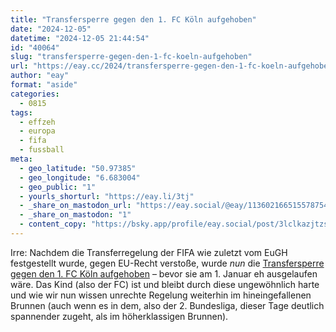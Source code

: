 ```yaml
---
title: "Transfersperre gegen den 1. FC Köln aufgehoben"
date: "2024-12-05"
datetime: "2024-12-05 21:44:54"
id: "40064"
slug: "transfersperre-gegen-den-1-fc-koeln-aufgehoben"
url: "https://eay.cc/2024/transfersperre-gegen-den-1-fc-koeln-aufgehoben/"
author: "eay"
format: "aside"
categories:
  - 0815
tags:
  - effzeh
  - europa
  - fifa
  - fussball
meta:
  - geo_latitude: "50.97385"
  - geo_longitude: "6.683004"
  - geo_public: "1"
  - yourls_shorturl: "https://eay.li/3tj"
  - _share_on_mastodon_url: "https://eay.social/@eay/113602166515578754"
  - _share_on_mastodon: "1"
  - content_copy: "https://bsky.app/profile/eay.social/post/3lclkazjtzs2u"
---
```


Irre: Nachdem die Transferregelung der FIFA wie zuletzt vom EuGH festgestellt wurde, gegen EU-Recht verstoße, wurde _nun_ die [Transfersperre gegen den 1. FC Köln aufgehoben](https://www.sportschau.de/fussball/bundesliga2/fifa-hebt-transfersperre-gegen-1-fc-koeln-auf,fc-transfersperre-100.html) – bevor sie am 1. Januar eh ausgelaufen wäre. Das Kind (also der FC) ist und bleibt durch diese ungewöhnlich harte und wie wir nun wissen unrechte Regelung weiterhin im hineingefallenen Brunnen (auch wenn es in dem, also der 2. Bundesliga, dieser Tage deutlich spannender zugeht, als im höherklassigen Brunnen).

